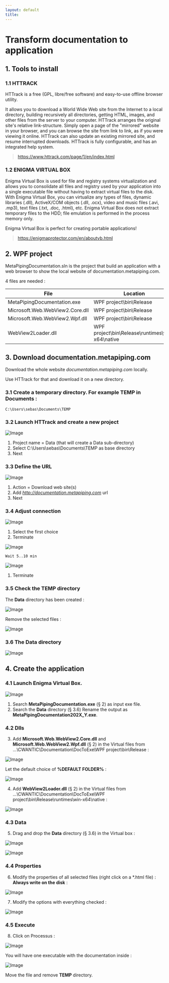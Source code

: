 ```yaml
---
layout: default
title: 
---
```


# Transform documentation to application

## 1. Tools to install

### 1.1 HTTRACK

 HTTrack is a free (GPL, libre/free software) and easy-to-use offline browser utility.

It allows you to download a World Wide Web site from the Internet to a local directory, building recursively all directories, getting HTML, images, and other files from the server to your computer. HTTrack arranges the original site's relative link-structure. Simply open a page of the "mirrored" website in your browser, and you can browse the site from link to link, as if you were viewing it online. HTTrack can also update an existing mirrored site, and resume interrupted downloads. HTTrack is fully configurable, and has an integrated help system. 

>https://www.httrack.com/page/1/en/index.html

### 1.2 ENIGMA VIRTUAL BOX

Enigma Virtual Box is used for file and registry systems virtualization and allows you to consolidate all files and registry used by your application into a single executable file without having to extract virtual files to the disk. With Enigma Virtual Box, you can virtualize any types of files, dynamic libraries (.dll), ActiveX/COM objects (.dll, .ocx), video and music files (.avi, .mp3), text files (.txt, .doc, .html), etc. Enigma Virtual Box does not extract temporary files to the HDD; file emulation is performed in the process memory only.

Enigma Virtual Box is perfect for creating portable applications!

>https://enigmaprotector.com/en/aboutvb.html

## 2. WPF project

MetaPipingDocumentation.sln is the project that build an application with a web browser to show the local website of documentation.metapiping.com.

4 files are needed :

| File | Location |
| -------- | ---- |
| MetaPipingDocumentation.exe | WPF project\bin\Release |
| Microsoft.Web.WebView2.Core.dll | WPF project\bin\Release |
| Microsoft.Web.WebView2.Wpf.dll | WPF project\bin\Release |
| WebView2Loader.dll | WPF project\bin\Release\runtimes\win-x64\native |

## 3. Download documentation.metapiping.com

Download the whole website *documentation.metapiping.com* locally.

Use HTTrack for that and download it on a new directory.

### 3.1 Create a temporary directory. For example **TEMP** in Documents :

    C:\Users\sebas\Documents\TEMP

### 3.2 Launch HTTrack and create a new project

![Image](../Images/HTTrack1.jpg)

1) Project name = Data (that will create a Data sub-directory)
2) Select C:\Users\sebas\Documents\TEMP as base directory
3) Next

### 3.3 Define the URL

![Image](../Images/HTTrack2.jpg)

1) Action = Download web site(s)
2) Add *http://documentation.metapiping.com* url
3) Next

### 3.4 Adjust connection

![Image](../Images/HTTrack3.jpg)

1) Select the first choice
2) Terminate

![Image](../Images/HTTrack4.jpg)

    Wait 5..10 min

![Image](../Images/HTTrack5.jpg)

1) Terminate

### 3.5 Check the TEMP directory

The **Data** directory has been created :

![Image](../Images/HTTrack6.jpg)

Remove the selected files :

![Image](../Images/HTTrack7.jpg)

### 3.6 The Data directory 

![Image](../Images/HTTrack8.jpg)

## 4. Create the application

### 4.1 Launch Enigma Virtual Box.

![Image](../Images/VirtualBox.jpg)

1. Search **MetaPipingDocumentation.exe** (§ 2) as input exe file.
2. Search the **Data** directory (§ 3.6) Rename the output as **MetaPipingDocumentation202X_Y.exe**.

### 4.2 Dlls

3. Add **Microsoft.Web.WebView2.Core.dll** and **Microsoft.Web.WebView2.Wpf.dll** (§ 2) in the Virtual files from ...\CWANTIC\Documentation\DocToExe\WPF project\bin\Release :

![Image](../Images/VirtualBox2.jpg)

Let the default choice of **%DEFAULT FOLDER%** :

![Image](../Images/VirtualBox4.jpg)

4. Add **WebView2Loader.dll** (§ 2) in the Virtual files from ...\CWANTIC\Documentation\DocToExe\WPF project\bin\Release\runtimes\win-x64\native :

![Image](../Images/VirtualBox5.jpg)

### 4.3 Data

5. Drag and drop the **Data** directory (§ 3.6) in the Virtual box : 

![Image](../Images/VirtualBox6.jpg)

![Image](../Images/VirtualBox7.jpg)

### 4.4 Properties

6. Modify the properties of all selected files (right click on a *.html file) : **Always write on the disk** :

![Image](../Images/VirtualBox8.jpg)

7. Modify the options with everything checked :

![Image](../Images/VirtualBox3.jpg)

### 4.5 Execute

8. Click on Processus :

![Image](../Images/VirtualBox9.jpg)

You will have one executable with the documentation inside :

![Image](../Images/VirtualBox10.jpg)

Move the file and remove **TEMP** directory.